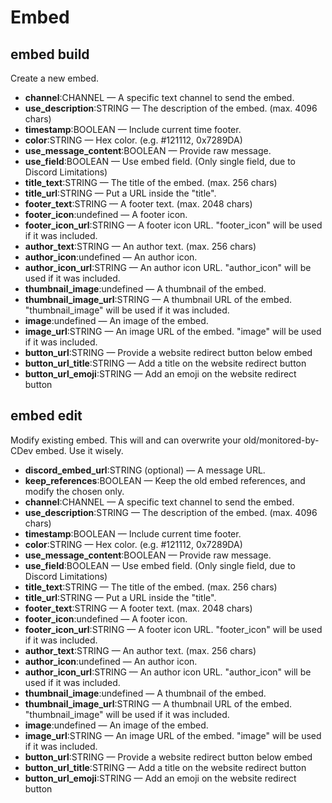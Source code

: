 # Embed

## embed build

Create a new embed.

* **channel**:CHANNEL — A specific text channel to send the embed.
* **use\_description**:STRING — The description of the embed. (max. 4096 chars)
* **timestamp**:BOOLEAN — Include current time footer.
* **color**:STRING — Hex color. (e.g. #121112, 0x7289DA)
* **use\_message\_content**:BOOLEAN — Provide raw message.
* **use\_field**:BOOLEAN — Use embed field. (Only single field, due to Discord Limitations)
* **title\_text**:STRING — The title of the embed. (max. 256 chars)
* **title\_url**:STRING — Put a URL inside the "title".
* **footer\_text**:STRING — A footer text. (max. 2048 chars)
* **footer\_icon**:undefined — A footer icon.
* **footer\_icon\_url**:STRING — A footer icon URL. "footer\_icon" will be used if it was included.
* **author\_text**:STRING — An author text. (max. 256 chars)
* **author\_icon**:undefined — An author icon.
* **author\_icon\_url**:STRING — An author icon URL. "author\_icon" will be used if it was included.
* **thumbnail\_image**:undefined — A thumbnail of the embed.
* **thumbnail\_image\_url**:STRING — A thumbnail URL of the embed. "thumbnail\_image" will be used if it was included.
* **image**:undefined — An image of the embed.
* **image\_url**:STRING — An image URL of the embed. "image" will be used if it was included.
* **button\_url**:STRING — Provide a website redirect button below embed
* **button\_url\_title**:STRING — Add a title on the website redirect button
* **button\_url\_emoji**:STRING — Add an emoji on the website redirect button

## embed edit

Modify existing embed. This will and can overwrite your old/monitored-by-CDev embed. Use it wisely.

* **discord\_embed\_url**:STRING (optional) — A message URL.
* **keep\_references**:BOOLEAN — Keep the old embed references, and modify the chosen only.
* **channel**:CHANNEL — A specific text channel to send the embed.
* **use\_description**:STRING — The description of the embed. (max. 4096 chars)
* **timestamp**:BOOLEAN — Include current time footer.
* **color**:STRING — Hex color. (e.g. #121112, 0x7289DA)
* **use\_message\_content**:BOOLEAN — Provide raw message.
* **use\_field**:BOOLEAN — Use embed field. (Only single field, due to Discord Limitations)
* **title\_text**:STRING — The title of the embed. (max. 256 chars)
* **title\_url**:STRING — Put a URL inside the "title".
* **footer\_text**:STRING — A footer text. (max. 2048 chars)
* **footer\_icon**:undefined — A footer icon.
* **footer\_icon\_url**:STRING — A footer icon URL. "footer\_icon" will be used if it was included.
* **author\_text**:STRING — An author text. (max. 256 chars)
* **author\_icon**:undefined — An author icon.
* **author\_icon\_url**:STRING — An author icon URL. "author\_icon" will be used if it was included.
* **thumbnail\_image**:undefined — A thumbnail of the embed.
* **thumbnail\_image\_url**:STRING — A thumbnail URL of the embed. "thumbnail\_image" will be used if it was included.
* **image**:undefined — An image of the embed.
* **image\_url**:STRING — An image URL of the embed. "image" will be used if it was included.
* **button\_url**:STRING — Provide a website redirect button below embed
* **button\_url\_title**:STRING — Add a title on the website redirect button
* **button\_url\_emoji**:STRING — Add an emoji on the website redirect button
